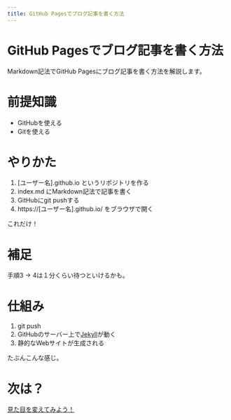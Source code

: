 ```yaml
---
title: GitHub Pagesでブログ記事を書く方法
---
```


# GitHub Pagesでブログ記事を書く方法
Markdown記法でGitHub Pagesにブログ記事を書く方法を解説します。

# 前提知識
- GitHubを使える
- Gitを使える

# やりかた
1. [ユーザー名].github.io というリポジトリを作る
2. index.md にMarkdown記法で記事を書く
3. GitHubにgit pushする
4. https://[ユーザー名].github.io/ をブラウザで開く

これだけ！

# 補足
手順3 -> 4は１分くらい待つといけるかも。

# 仕組み
1. git push
2. GitHubのサーバー上で[Jekyll](https://jekyllrb.com/)が動く
3. 静的なWebサイトが生成される

たぶんこんな感じ。

# 次は？
[見た目を変えてみよう！](jekyll_github_pages_theme)
